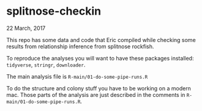 splitnose-checkin
================
22 March, 2017

<!-- README.md is generated from README.Rmd. Please edit that file -->
This repo has some data and code that Eric compiled while checking some results from relationship inference from splitnose rockfish.

To reproduce the analyses you will want to have these packages installed: `tidyverse`, `stringr`, `downloader`.

The main analysis file is `R-main/01-do-some-pipe-runs.R`

To do the structure and colony stuff you have to be working on a modern mac. Those parts of the analysis are just described in the comments in `R-main/01-do-some-pipe-runs.R`.

